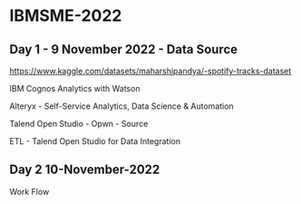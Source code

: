 # IBMSME-2022
## Day 1 - 9 November 2022 - Data Source
https://www.kaggle.com/datasets/maharshipandya/-spotify-tracks-dataset



IBM Cognos Analytics with Watson


Alteryx - Self-Service Analytics, Data Science & Automation 



Talend Open Studio - Opwn - Source 




ETL -  Talend Open Studio for Data Integration
## Day 2  10-November-2022
Work Flow
